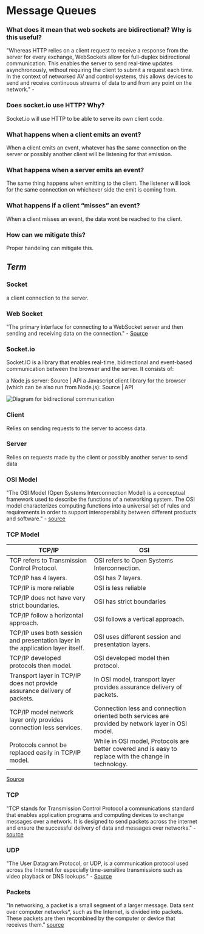 # Message Queues 

### What does it mean that web sockets are bidirectional? Why is this useful?

"Whereas HTTP relies on a client request to receive a response from the server for every exchange,
WebSockets allow for full-duplex bidirectional communication. This enables the server to send real-time updates
asynchronously, without requiring the client to submit a request each time. In the context of networked AV and control
systems, this allows devices to send and receive continuous streams of data to and from any point on the network." - [](https://www.amx.com/en/site_elements/benefits-and-applications-of-websockets#:~:text=BIDIRECTIONAL.,submit%20a%20request%20each%20time.)

### Does socket.io use HTTP? Why?

Socket.io will use HTTP to be able to serve its own client code.

### What happens when a client emits an event?

When a client emits an event, whatever has the same connection on the server or possibly another client will be listening for that emission.

### What happens when a server emits an event?

The same thing happens when emitting to the client. The listener will look for the same connection on whichever side the emit is coming from. 

### What happens if a client “misses” an event?

When a client misses an event, the data wont be reached to the client. 

### How can we mitigate this?

Proper handeling can mitigate this. 


## _Term_
### Socket

a client connection to the server.

### Web Socket

"The primary interface for connecting to a WebSocket server and then sending and receiving data on the connection." - [Source](https://developer.mozilla.org/en-US/docs/Web/API/WebSockets_API)

### Socket.io

Socket.IO is a library that enables real-time, bidirectional and event-based communication between the browser and the server. It consists of:

a Node.js server: Source | API
a Javascript client library for the browser (which can be also run from Node.js): Source | API

![Diagram for bidirectional communication](https://socket.io/images/bidirectional-communication.png)

### Client

Relies on sending requests to the server to access data. 

### Server

Relies on requests made by the client or possibly another server to send data 

### OSI Model

"The OSI Model (Open Systems Interconnection Model) is a conceptual framework used to describe the functions of a networking system. The OSI model characterizes computing functions into a universal set of rules and requirements in order to support interoperability between different products and software." - [source](https://www.forcepoint.com/cyber-edu/osi-model)

### TCP Model

| TCP/IP |	OSI |
|---------|--------|
TCP refers to Transmission Control Protocol.	| OSI refers to Open Systems Interconnection. 
TCP/IP has 4 layers. |	OSI has 7 layers.
TCP/IP is more reliable	| OSI is less reliable
TCP/IP does not have very strict boundaries. |	OSI has strict boundaries
TCP/IP follow a horizontal approach. |	OSI follows a vertical approach.
TCP/IP uses both session and presentation layer in the application layer itself.	| OSI uses different session and presentation layers.
TCP/IP developed protocols then model.	| OSI developed model then protocol.
Transport layer in TCP/IP does not provide assurance delivery of packets. |	In OSI model, transport layer provides assurance delivery of packets.
TCP/IP model network layer only provides connection less services.	| Connection less and connection oriented both services are provided by network layer in OSI model.
Protocols cannot be replaced easily in TCP/IP model.	| While in OSI model, Protocols are better covered and is easy to replace with the change in technology.
[Source](https://www.geeksforgeeks.org/tcp-ip-model/)
### TCP

"TCP stands for Transmission Control Protocol a communications standard that enables application programs and computing devices to exchange messages over a network. It is designed to send packets across the internet and ensure the successful delivery of data and messages over networks." - [source](https://www.fortinet.com/resources/cyberglossary/tcp-ip)

### UDP
"The User Datagram Protocol, or UDP, is a communication protocol used across the Internet for especially time-sensitive transmissions such as video playback or DNS lookups." - [Source](https://www.cloudflare.com/learning/ddos/glossary/user-datagram-protocol-udp/)

### Packets
"In networking, a packet is a small segment of a larger message. Data sent over computer networks*, such as the Internet, is divided into packets. These packets are then recombined by the computer or device that receives them." [source](https://www.cloudflare.com/learning/network-layer/what-is-a-packet/)
